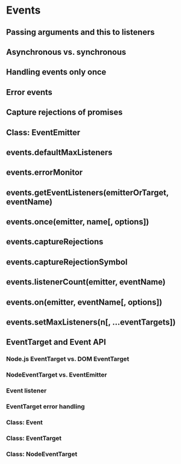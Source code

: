 # Events
## Passing arguments and this to listeners
## Asynchronous vs. synchronous
## Handling events only once
## Error events
## Capture rejections of promises
## Class: EventEmitter
## events.defaultMaxListeners
## events.errorMonitor
## events.getEventListeners(emitterOrTarget, eventName)
## events.once(emitter, name[, options])
## events.captureRejections
## events.captureRejectionSymbol
## events.listenerCount(emitter, eventName)
## events.on(emitter, eventName[, options])
## events.setMaxListeners(n[, ...eventTargets])
## EventTarget and Event API
### Node.js EventTarget vs. DOM EventTarget
### NodeEventTarget vs. EventEmitter
### Event listener
### EventTarget error handling
### Class: Event
### Class: EventTarget
### Class: NodeEventTarget